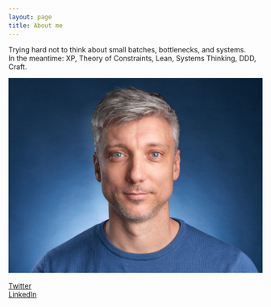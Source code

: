 ```yaml
---
layout: page
title: About me 
---
```


Trying hard not to think about small batches, bottlenecks, and systems.  
In the meantime: XP, Theory of Constraints, Lean, Systems Thinking, DDD, Craft.  

![](/assets/images/profile.jpg)
  
[Twitter](http://www.twitter.com/d_stepanovic)  
[LinkedIn](http://www.linkedin.com/in/dstepanovic)

